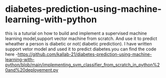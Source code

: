 # diabetes-prediction-using-machine-learning-with-python
this is a tuturial on how to build and implement a supervised machine learning model,support vector machine from scratch.
And use it to predict wheather a person is diabetic or not( diabetic prediction).
I have written support vetor model and used it to predict diabetes.you can find the code here -https://github.com/kallab-21/diabetes-prediction-using-machine-learning-with-python/blob/main/implementing_svm_classifier_from_scratch_in_python%20and%20deployement.py
